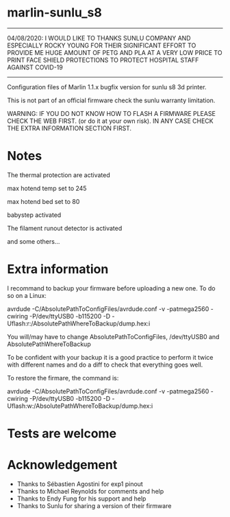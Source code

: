 # marlin-sunlu_s8

----------------------------------------------------------------------------

04/08/2020:
I WOULD LIKE TO THANKS SUNLU COMPANY AND ESPECIALLY ROCKY YOUNG
FOR THEIR SIGNIFICANT EFFORT TO PROVIDE ME HUGE AMOUNT OF PETG AND PLA 
AT A VERY LOW PRICE TO PRINT FACE SHIELD PROTECTIONS 
TO PROTECT HOSPITAL STAFF AGAINST COVID-19

----------------------------------------------------------------------------


Configuration files of Marlin 1.1.x bugfix version for sunlu s8 3d printer.

This is not part of an official firmware check the sunlu warranty limitation.

WARNING: IF YOU DO NOT KNOW HOW TO FLASH A FIRMWARE PLEASE CHECK THE WEB FIRST.
(or do it at your own risk). IN ANY CASE CHECK THE EXTRA INFORMATION SECTION FIRST.

# Notes

The thermal protection are activated

max hotend temp set to 245

max hotend bed set to 80

babystep activated

The filament runout detector is activated

and some others...

# Extra information

I recommand to backup your firmware before uploading a new one. To do so on a Linux:

avrdude -C/AbsolutePathToConfigFiles/avrdude.conf -v -patmega2560 -cwiring -P/dev/ttyUSB0 -b115200 -D -Uflash:r:/AbsolutePathWhereToBackup/dump.hex:i 

You will/may have to change AbsolutePathToConfigFiles, /dev/ttyUSB0 and AbsolutePathWhereToBackup

To be confident with your backup it is a good practice to perform it twice with different names and do a diff to check that everything goes well.

To restore the firmare, the command is:

avrdude -C/AbsolutePathToConfigFiles/avrdude.conf -v -patmega2560 -cwiring -P/dev/ttyUSB0 -b115200 -D -Uflash:w:/AbsolutePathWhereToBackup/dump.hex:i 

# Tests are welcome

# Acknowledgement

* Thanks to Sébastien Agostini for exp1 pinout
* Thanks to Michael Reynolds for comments and help
* Thanks to Endy Fung for his support and help
* Thanks to Sunlu for sharing a version of their firmware
